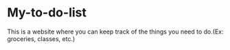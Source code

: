 # My-to-do-list
This is a website where you can keep track of the things you need to do.(Ex: groceries, classes, etc.)
